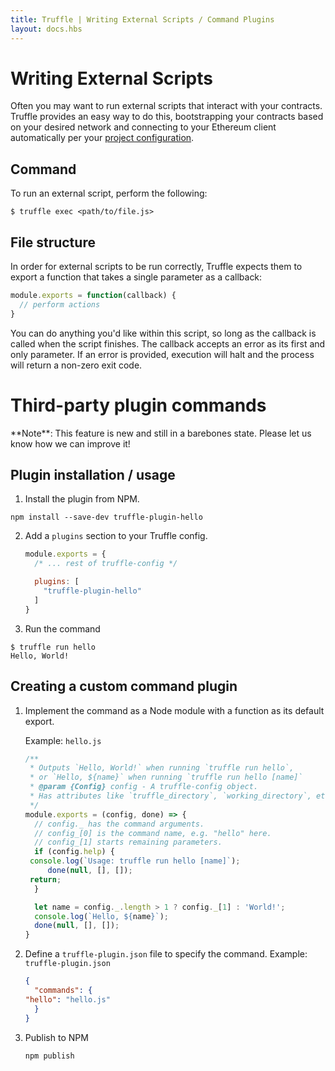```yaml
---
title: Truffle | Writing External Scripts / Command Plugins
layout: docs.hbs
---
```

# Writing External Scripts

Often you may want to run external scripts that interact with your contracts. Truffle provides an easy way to do this, bootstrapping your contracts based on your desired network and connecting to your Ethereum client automatically per your [project configuration](/docs/advanced/configuration).

## Command

To run an external script, perform the following:

```
$ truffle exec <path/to/file.js>
```

## File structure

In order for external scripts to be run correctly, Truffle expects them to export a function that takes a single parameter as a callback:

```javascript
module.exports = function(callback) {
  // perform actions
}
```

You can do anything you'd like within this script, so long as the callback is called when the script finishes. The callback accepts an error as its first and only parameter. If an error is provided, execution will halt and the process will return a non-zero exit code.


# Third-party plugin commands

<p class="alert alert-warning">
**Note**: This feature is new and still in a barebones state. Please let us
know how we can improve it!
</p>

## Plugin installation / usage

1. Install the plugin from NPM.
  ```
  npm install --save-dev truffle-plugin-hello
  ```

2. Add a <code>plugins</code> section to your Truffle config.
   ```javascript
   module.exports = {
     /* ... rest of truffle-config */

     plugins: [
       "truffle-plugin-hello"
     ]
   }
   ```

3. Run the command
  ```
  $ truffle run hello
  Hello, World!
  ```


## Creating a custom command plugin

1. Implement the command as a Node module with a function as its default export.

   Example: `hello.js`

   ```javascript
   /**
    * Outputs `Hello, World!` when running `truffle run hello`,
    * or `Hello, ${name}` when running `truffle run hello [name]`
    * @param {Config} config - A truffle-config object.
    * Has attributes like `truffle_directory`, `working_directory`, etc.
    */
   module.exports = (config, done) => {
     // config._ has the command arguments.
     // config_[0] is the command name, e.g. "hello" here.
     // config_[1] starts remaining parameters.
     if (config.help) {
	console.log(`Usage: truffle run hello [name]`);
        done(null, [], []);	
	return;
     }

     let name = config._.length > 1 ? config._[1] : 'World!';
     console.log(`Hello, ${name}`);
     done(null, [], []);
   }
   ```

2.  Define a `truffle-plugin.json` file to specify the command.
    Example: <code>truffle-plugin.json</code>

    ```json
    {
      "commands": {
	"hello": "hello.js"
      }
    }
    ```

3.  Publish to NPM

    ```
    npm publish
    ```

